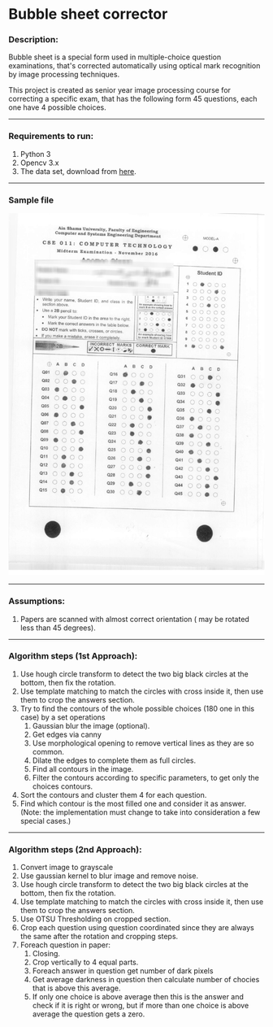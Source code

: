 # Bubble sheet corrector

### Description:
Bubble sheet is a special form used in multiple-choice question examinations, that's corrected automatically using optical mark recognition by image processing techniques.

This project is created as senior year image processing course for correcting a specific exam, that has the following form 45 questions, each one have 4 possible choices.

---

### Requirements to run:

1. Python 3
2. Opencv 3.x
3. The data set, download from [here](https://inclass.kaggle.com/c/cse-464-mcqcorrector).

---

### Sample file

![Sample answer sheet ](./sample.png)

---

### Assumptions:

1. Papers are scanned with almost correct orientation ( may be rotated less than 45 degrees).

---
### Algorithm steps (1st Approach):

1. Use hough circle transform to detect the two big black circles at the bottom, then fix the rotation.
2. Use template matching to match the circles with cross inside it, then use them to crop the answers section.
3. Try to find the contours of the whole possible choices (180 one in this case) by a set  operations
    1. Gaussian blur the image (optional).
    2. Get edges via canny
    3. Use morphological opening to remove vertical lines as they are so common.
    4. Dilate the edges to complete them as full circles.
    5. Find all contours in the image.
    6. Filter the contours according to specific parameters, to get only the choices contours.
4. Sort the contours and cluster them 4 for each question.
5. Find which contour is the most filled one and consider it as answer. (Note: the implementation must change to take into consideration a few special cases.)

---
### Algorithm steps (2nd Approach):

1. Convert image to grayscale
2. Use gaussian kernel to blur image and remove noise.
3. Use hough circle transform to detect the two big black circles at the bottom, then fix the rotation.
4. Use template matching to match the circles with cross inside it, then use them to crop the answers section.
5. Use OTSU Thresholding on cropped section.
6. Crop each question using question coordinated since they are always the same after the rotation and cropping steps.
7. Foreach question in paper:
    1. Closing.
    2. Crop vertically to 4 equal parts.
    3. Foreach answer in question get number of dark pixels
    4. Get average darkness in question then calculate number of chocies that is above this average.
    5. If only one choice is above average then this is the answer and check if it is right or wrong, but if more than one choice is            above average the question gets a zero.
